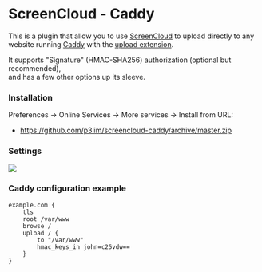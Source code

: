 # ScreenCloud - Caddy

This is a plugin that allow you to use [ScreenCloud](https://screencloud.net/) to upload directly to any  
website running [Caddy](https://caddyserver.com/) with the [upload extension](https://caddyserver.com/docs/upload).

It supports "Signature" (HMAC-SHA256) authorization (optional but recommended),  
and has a few other options up its sleeve.

### Installation

Preferences -> Online Services -> More services -> Install from URL:

- <https://github.com/p3lim/screencloud-caddy/archive/master.zip>

### Settings

![](https://cloud.githubusercontent.com/assets/26496/19211114/4be5cb94-8d35-11e6-8796-66b80044b834.png)


### Caddy configuration example

```
example.com {
	tls
	root /var/www
	browse /
	upload / {
		to "/var/www"
		hmac_keys_in john=c25vdw==
	}
}

```
